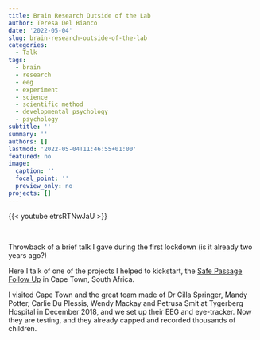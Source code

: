 ```yaml
---
title: Brain Research Outside of the Lab
author: Teresa Del Bianco
date: '2022-05-04'
slug: brain-research-outside-of-the-lab
categories:
  - Talk
tags:
  - brain
  - research
  - eeg
  - experiment
  - science
  - scientific method
  - developmental psychology
  - psychology
subtitle: ''
summary: ''
authors: []
lastmod: '2022-05-04T11:46:55+01:00'
featured: no
image:
  caption: ''
  focal_point: ''
  preview_only: no
projects: []
---
```


{{< youtube etrsRTNwJaU >}}

<br>

Throwback of a brief talk I gave during the first lockdown (is it already two years ago?)

Here I talk of one of the projects I helped to kickstart, the [Safe Passage Follow Up](https://www.aims-2-trials.eu/our-research/biomarkers/influence-early-environment/) in Cape Town, South Africa.

I visited Cape Town and the great team made of Dr Cilla Springer, Mandy Potter, Carlie Du Plessis, Wendy Mackay and Petrusa Smit at Tygerberg Hospital in December 2018, and we set up their EEG and eye-tracker. Now they are testing, and they already capped and recorded thousands of children.
